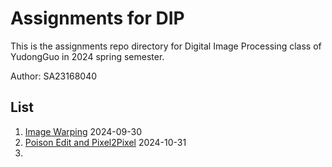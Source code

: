 # Assignments for DIP

This is the assignments repo directory for Digital Image Processing class of YudongGuo in 2024 spring semester.

Author: SA23168040



## List

1. [Image Warping](./01_ImageWarping/README.md) 2024-09-30
2. [Poison Edit and Pixel2Pixel](./02_DIPwithPyTorch/README.md) 2024-10-31
3. 

